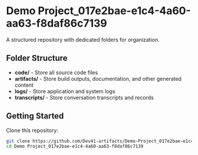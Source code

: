 # Demo Project_017e2bae-e1c4-4a60-aa63-f8daf86c7139
A structured repository with dedicated folders for organization.

## Folder Structure

- **code/** - Store all source code files
- **artifacts/** - Store build outputs, documentation, and other generated content
- **logs/** - Store application and system logs
- **transcripts/** - Store conversation transcripts and records

## Getting Started

Clone this repository:
```bash
git clone https://github.com/Dev41-artifacts/Demo-Project_017e2bae-e1c4-4a60-aa63-f8daf86c7139
cd Demo Project_017e2bae-e1c4-4a60-aa63-f8daf86c7139
```
